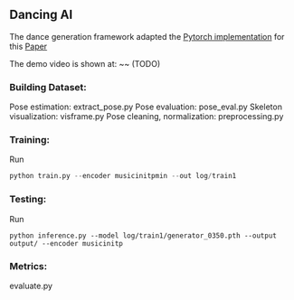 ## Dancing AI

The dance generation framework adapted the [Pytorch implementation](https://github.com/xrenaa/Music-Dance-Video-Synthesis) for this [Paper](https://arxiv.org/abs/1912.06606)

The demo video is shown at: ~~ (TODO)

### Building Dataset:
Pose estimation: extract_pose.py
Pose evaluation: pose_eval.py
Skeleton visualization: visframe.py
Pose cleaning, normalization: preprocessing.py

### Training:
Run
```python
python train.py --encoder musicinitpmin --out log/train1
```

### Testing:
Run
```
python inference.py --model log/train1/generator_0350.pth --output output/ --encoder musicinitp
```

### Metrics:
evaluate.py

